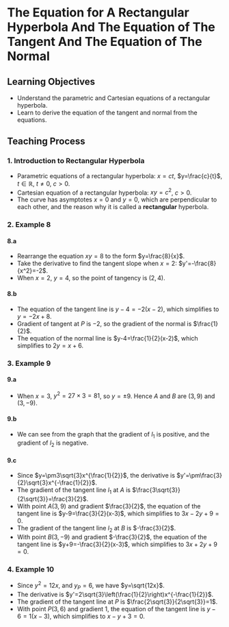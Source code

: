 # **The Equation for A Rectangular Hyperbola And The Equation of The Tangent And The Equation of The Normal**

## Learning Objectives

- Understand the parametric and Cartesian equations of a rectangular hyperbola.
- Learn to derive the equation of the tangent and normal from the equations.

## Teaching Process

### 1. Introduction to Rectangular Hyperbola

- Parametric equations of a rectangular hyperbola: $x=ct$, $y=\frac{c}{t}$, $t\in \mathbb{R}$, $t\neq 0$, $c>0$.
- Cartesian equation of a rectangular hyperbola: $xy=c^2$, $c>0$.
- The curve has asymptotes $x=0$ and $y=0$, which are perpendicular to each other, and the reason why it is called a **rectangular** hyperbola.

### 2. Example 8

#### 8.a

- Rearrange the equation $xy=8$ to the form $y=\frac{8}{x}$.
- Take the derivative to find the tangent slope when $x=2$: $y'=-\frac{8}{x^2}=-2$.
- When $x=2$, $y=4$, so the point of tangency is $(2,4)$.

#### 8.b

- The equation of the tangent line is $y-4=-2(x-2)$, which simplifies to $y=-2x+8$.
- Gradient of tangent at $P$ is $-2$, so the gradient of the normal is $\frac{1}{2}$.
- The equation of the normal line is $y-4=\frac{1}{2}(x-2)$, which simplifies to $2y=x+6$.

### 3. Example 9

#### 9.a

- When $x=3$, $y^2=27\times 3=81$, so $y=\pm 9$. Hence $A$ and $B$ are $(3,9)$ and $(3,-9)$.

#### 9.b

- We can see from the graph that the gradient of $l_1$ is positive, and the gradient of $l_2$ is negative.

#### 9.c

- Since $y=\pm3\sqrt{3}x^{\frac{1}{2}}$, the derivative is $y'=\pm\frac{3}{2}\sqrt{3}x^{-\frac{1}{2}}$.
- The gradient of the tangent line $l_1$ at $A$ is $\frac{3\sqrt{3}}{2\sqrt{3}}=\frac{3}{2}$.
- With point $A(3,9)$ and gradient $\frac{3}{2}$, the equation of the tangent line is $y-9=\frac{3}{2}(x-3)$, which simplifies to $3x-2y+9=0$. 
- The gradient of the tangent line $l_2$ at $B$ is $-\frac{3}{2}$.
- With point $B(3,-9)$ and gradient $-\frac{3}{2}$, the equation of the tangent line is $y+9=-\frac{3}{2}(x-3)$, which simplifies to $3x+2y+9=0$.

### 4. Example 10

- Since $y^2=12x$, and $y_P=6$, we have $y=\sqrt{12x}$.
- The derivative is $y'=2\sqrt{3}\left(\frac{1}{2}\right)x^{-\frac{1}{2}}$.
- The gradient of the tangent line at $P$ is $\frac{2\sqrt{3}}{2\sqrt{3}}=1$.
- With point $P(3,6)$ and gradient $1$, the equation of the tangent line is $y-6=1(x-3)$, which simplifies to $x-y+3=0$.